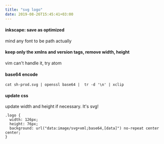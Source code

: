 ```yaml
---
title: "svg logo"
date: 2019-08-26T15:45:41+03:00
---
```


#### inkscape: save as optimized
mind any font to be path actually

#### keep only the xmlns and version tags, remove width, height
vim can't handle it, try atom

#### base64 encode
```
cat sh-prod.svg | openssl base64 |  tr -d '\n' | xclip
```

#### update css
update width and height if necessary. It's svg!
```
.logo {
  width: 126px;
  height: 76px;
  background: url("data:image/svg+xml;base64,[data]") no-repeat center center;
}
```
